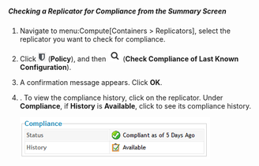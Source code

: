 ##### Checking a Replicator for Compliance from the Summary Screen

1.  Navigate to menu:Compute\[Containers \> Replicators\], select the
    replicator you want to check for compliance.

2.  Click ![image](/images/1941.png) (**Policy**), and then
    ![image](/images/1942.png) (**Check Compliance of Last Known
    Configuration**).

3.  A confirmation message appears. Click **OK**.

4.  . To view the compliance history, click on the replicator. Under
    **Compliance**, if **History** is **Available**, click to see its
    compliance history.

    ![image](/images/1943.png)
